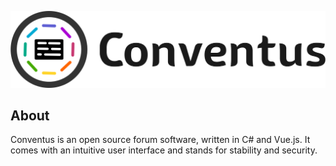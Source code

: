 ![Conventus-Logo-Text](https://github.com/Conventus-and-friends/Media/blob/main/Logo-Text/Conventus-Text-250.png?raw=true)

## About
Conventus is an open source forum software, written in C# and Vue.js. It comes with an intuitive user interface and stands for stability and security. 

